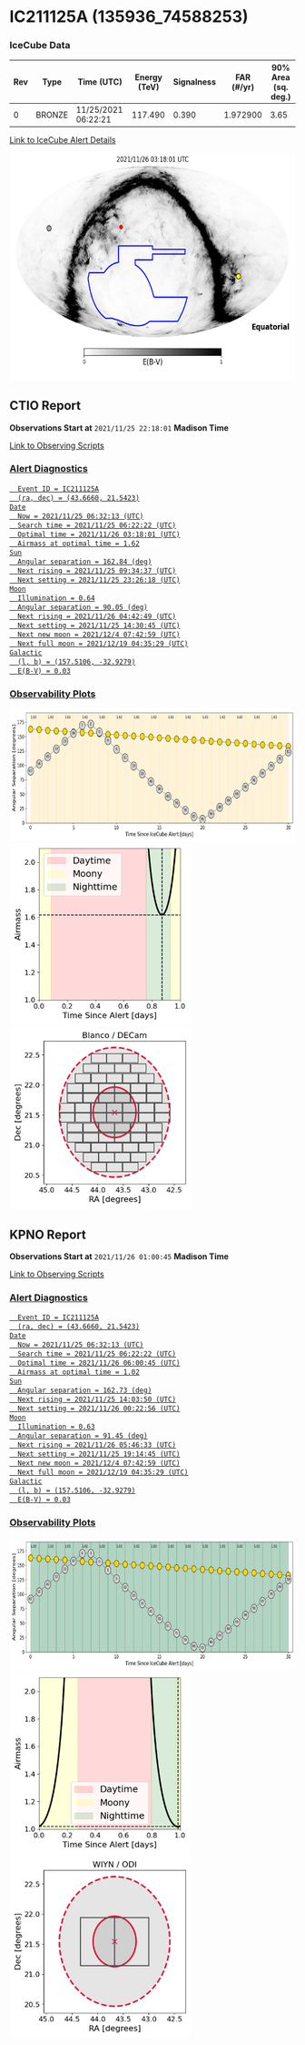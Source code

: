 # IC211125A (135936_74588253)

### IceCube Data

| Rev | Type | Time (UTC) | Energy (TeV) | Signalness | FAR (#/yr) | 90% Area (sq. deg.) |
| --- | --- | --- | --- | --- | --- | --- |
| 0 | BRONZE | 11/25/2021  06:22:21 | 117.490 | 0.390 | 1.972900 | 3.65 |

<a href="https://gcn.gsfc.nasa.gov/gcn/notices_amon_g_b/135936_74588253.amon" target="_blank">Link to IceCube Alert Details</a>

<a href="https://rmorgan10.github.io/AlertMonitoring/IC211125A_0/CTIO_skymap.png" target="_blank">
  <img src="CTIO_skymap.png" alt="CTIO Skymap" style="width:700px;height:400px;">
</a>


## CTIO Report

**Observations Start at**  `2021/11/25 22:18:01`  **Madison Time**

<a href="https://github.com/rmorgan10/AlertMonitoring/blob/main/IC211125A_0/CTIO.json" target="_blank">Link to Observing Scripts

### Alert Diagnostics

```Event
  Event ID = IC211125A
  (ra, dec) = (43.6660, 21.5423)
Date
  Now = 2021/11/25 06:32:13 (UTC)
  Search time = 2021/11/25 06:22:22 (UTC)
  Optimal time = 2021/11/26 03:18:01 (UTC)
  Airmass at optimal time = 1.62
Sun
  Angular separation = 162.84 (deg)
  Next rising = 2021/11/25 09:34:37 (UTC)
  Next setting = 2021/11/25 23:26:18 (UTC)
Moon
  Illumination = 0.64
  Angular separation = 90.05 (deg)
  Next rising = 2021/11/26 04:42:49 (UTC)
  Next setting = 2021/11/25 14:30:45 (UTC)
  Next new moon = 2021/12/4 07:42:59 (UTC)
  Next full moon = 2021/12/19 04:35:29 (UTC)
Galactic
  (l, b) = (157.5106, -32.9279)
  E(B-V) = 0.03
```
### Observability Plots

<a href="https://rmorgan10.github.io/AlertMonitoring/IC211125A_0/CTIO_forecast.png" target="_blank">
  <img src="CTIO_forecast.png" alt="CTIO Forecast" style="width:700px;height:233px;">
</a>

<a href="https://rmorgan10.github.io/AlertMonitoring/IC211125A_0/CTIO_airmass.png" target="_blank">
  <img src="CTIO_airmass.png" alt="CTIO Airmass" style="width:320px;height:320px;">
</a>
<a href="https://rmorgan10.github.io/AlertMonitoring/IC211125A_0/CTIO_fov.png" target="_blank">
  <img src="CTIO_fov.png" alt="CTIO FoV" style="width:320px;height:320px;">
</a>


## KPNO Report

**Observations Start at**  `2021/11/26 01:00:45`  **Madison Time**

<a href="https://github.com/rmorgan10/AlertMonitoring/blob/main/IC211125A_0/KPNO.json" target="_blank">Link to Observing Scripts

### Alert Diagnostics

```Event
  Event ID = IC211125A
  (ra, dec) = (43.6660, 21.5423)
Date
  Now = 2021/11/25 06:32:13 (UTC)
  Search time = 2021/11/25 06:22:22 (UTC)
  Optimal time = 2021/11/26 06:00:45 (UTC)
  Airmass at optimal time = 1.02
Sun
  Angular separation = 162.73 (deg)
  Next rising = 2021/11/25 14:03:50 (UTC)
  Next setting = 2021/11/26 00:22:56 (UTC)
Moon
  Illumination = 0.63
  Angular separation = 91.45 (deg)
  Next rising = 2021/11/26 05:46:33 (UTC)
  Next setting = 2021/11/25 19:14:45 (UTC)
  Next new moon = 2021/12/4 07:42:59 (UTC)
  Next full moon = 2021/12/19 04:35:29 (UTC)
Galactic
  (l, b) = (157.5106, -32.9279)
  E(B-V) = 0.03
```
### Observability Plots

<a href="https://rmorgan10.github.io/AlertMonitoring/IC211125A_0/KPNO_forecast.png" target="_blank">
  <img src="KPNO_forecast.png" alt="KPNO Forecast" style="width:700px;height:233px;">
</a>

<a href="https://rmorgan10.github.io/AlertMonitoring/IC211125A_0/KPNO_airmass.png" target="_blank">
  <img src="KPNO_airmass.png" alt="KPNO Airmass" style="width:320px;height:320px;">
</a>
<a href="https://rmorgan10.github.io/AlertMonitoring/IC211125A_0/KPNO_fov.png" target="_blank">
  <img src="KPNO_fov.png" alt="KPNO FoV" style="width:320px;height:320px;">
</a>

